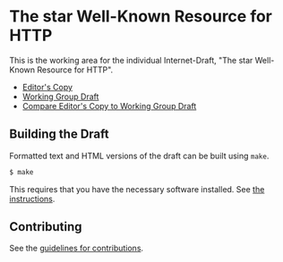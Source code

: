 # The star Well-Known Resource for HTTP

This is the working area for the individual Internet-Draft, "The star Well-Known Resource for HTTP".

* [Editor's Copy](https://martinthomson.github.io/wk-star/#go.draft-thomson-http-wk-star.html)
* [Working Group Draft](https://tools.ietf.org/html/draft-thomson-http-wk-star)
* [Compare Editor's Copy to Working Group Draft](https://martinthomson.github.io/wk-star/#go.draft-thomson-http-wk-star.diff)

## Building the Draft

Formatted text and HTML versions of the draft can be built using `make`.

```sh
$ make
```

This requires that you have the necessary software installed.  See
[the instructions](https://github.com/martinthomson/i-d-template/blob/master/doc/SETUP.md).


## Contributing

See the
[guidelines for contributions](https://github.com/martinthomson/wk-star/blob/master/CONTRIBUTING.md).
